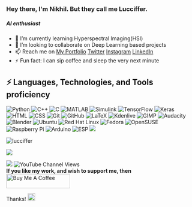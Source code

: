 ### Hey there, I'm Nikhil. But they call me Lucciffer.


##### AI enthusiast

-  🌱 I’m currently learning Hyperspectral Imaging(HSI)
-  👯 I’m looking to collaborate on Deep Learning based projects 
-  📫 Reach me on [My Portfolio](https://lucciffer.github.io/) [Twitter](https://www.twitter.com/lucciffer__)
      [Instagram](http://www.instagram.com/lucciffer._)
      [LinkedIn](https://www.linkedin.com/in/nikhil-akalwadi-7a007a169)
- ⚡ Fun fact: I can sip coffee and sleep the very next minute

## ⚡ Languages, Technologies, and Tools proficiency
![Python](https://img.shields.io/badge/-Python-black?style=flat-square&logo=Python)
![C++](https://img.shields.io/badge/-++-00599C?style=flat-square&logo=c)
![C](https://img.shields.io/badge/--00599C?style=flat-square&logo=c)
![MATLAB](https://img.shields.io/badge/-MATLAB-0076A8?logo=mathworks)
![Simulink](https://img.shields.io/badge/-Simulink-orange)
![TensorFlow](https://img.shields.io/badge/-TensorFlow-000000?logo=tensorflow)
![Keras](https://img.shields.io/badge/-Keras-D00000?logo=keras)
![HTML](https://img.shields.io/badge/-HTML5-blue?logo=html5)
![CSS](https://img.shields.io/badge/-CSS3-blue?logo=css3)
![Git](https://img.shields.io/badge/-Git-black?style=flat-square&logo=git)
![GitHub](https://img.shields.io/badge/-GitHub-181717?style=flat-square&logo=github)
![LaTeX](https://img.shields.io/badge/-LaTeX-008080?logo=latex)
![Kdenlive](https://img.shields.io/badge/-Kdenlive-FFFFFF?logo=kdenlive)
![GIMP](https://img.shields.io/badge/-GIMP-5C5543?logo=gimp)
![Audacity](https://img.shields.io/badge/-Audacity-0000CC?logo=audacity)
![Blender](https://img.shields.io/badge/-Blender-000000?logo=blender)
![Ubuntu](https://img.shields.io/badge/-Ubuntu-FFFFFF?logo=ubuntu)
![Red Hat Linux](https://img.shields.io/badge/-Red%20Hat%20Linux-EE0000?logo=redhat)
![Fedora](https://img.shields.io/badge/-Fedora-294172?logo=fedora)
![OpenSUSE](https://img.shields.io/badge/-OpenSUSE-000000?logo=opensuse)
![Raspberry Pi](https://img.shields.io/badge/-Raspberry%20Pi-A22846?logo=raspberrypi) 
![Arduino](https://img.shields.io/badge/-Arduino-lightgrey?logo=arduino)
![ESP](https://img.shields.io/badge/-ESP-000000?logo=esphome)
<img src="https://img.shields.io/badge/-Problem%20Solving-ffa804?style=flat"> 

<p align="left">
<img align="center" src="https://github-readme-stats.vercel.app/api/top-langs/?username=lucciffer&layout=compact&hide=html&theme=radical" alt="lucciffer" />
</p>

<img src="https://github-readme-stats.vercel.app/api?username=lucciffer&&show_icons=true&title_color=ffffff&icon_color=bb2acf&text_color=daf7dc&bg_color=151515">

![](https://komarev.com/ghpvc/?username=lucciffer)
![YouTube Channel Views](https://img.shields.io/youtube/channel/views/UC3rMcFKbH7ZJusOBGQ5SNvg?style=social)  
**If you like my work, and wish to support me, then**   
<a href="https://www.buymeacoffee.com/luccy" target="_blank"><img src="https://cdn.buymeacoffee.com/buttons/default-orange.png" alt="Buy Me A Coffee" height="38" width="170"></a>

Thanks! <img src="https://cdn-0.emojis.wiki/emoji-pics-lf/apple/hugging-face-apple.png" height="20" width="20">


